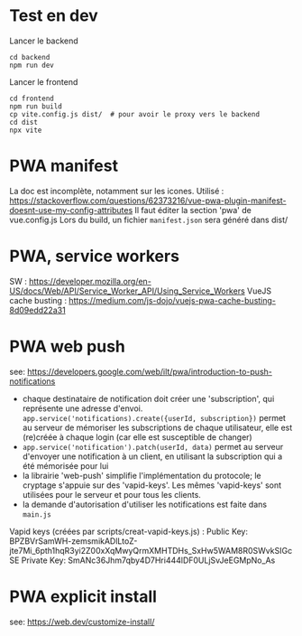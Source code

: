 
# Test en dev

Lancer le backend
```
cd backend
npm run dev
```

Lancer le frontend
```
cd frontend
npm run build
cp vite.config.js dist/  # pour avoir le proxy vers le backend
cd dist
npx vite
```


# PWA manifest
La doc est incomplète, notamment sur les icones.
Utilisé : https://stackoverflow.com/questions/62373216/vue-pwa-plugin-manifest-doesnt-use-my-config-attributes
Il faut éditer la section 'pwa' de vue.config.js
Lors du build, un fichier `manifest.json` sera généré dans dist/


# PWA, service workers
SW : https://developer.mozilla.org/en-US/docs/Web/API/Service_Worker_API/Using_Service_Workers
VueJS cache busting : https://medium.com/js-dojo/vuejs-pwa-cache-busting-8d09edd22a31


# PWA web push
see: https://developers.google.com/web/ilt/pwa/introduction-to-push-notifications

- chaque destinataire de notification doit créer une 'subscription', qui représente une adresse d'envoi.
`app.service('notifications).create({userId, subscription})` permet au serveur de mémoriser les subscriptions de chaque utilisateur,
elle est (re)créée à chaque login (car elle est susceptible de changer)
- `app.service('notification').patch(userId, data)` permet au serveur d'envoyer une notification à un client,
en utilisant la subscription qui a été mémorisée pour lui
- la librairie 'web-push' simplifie l'implémentation du protocole; le cryptage s'appuie sur des 'vapid-keys'.
Les mêmes 'vapid-keys' sont utilisées pour le serveur et pour tous les clients.
- la demande d'autorisation d'utiliser les notifications est faite dans `main.js`

Vapid keys (créées par scripts/creat-vapid-keys.js) :
Public Key: BPZBVrSamWH-zemsmikADlLtoZ-jte7Mi_6pth1hqR3yi2Z00xXqMwyQrmXMHTDHs_SxHw5WAM8R0SWvkSIGcSE
Private Key: SmANc36Jhm7qby4D7Hri444lDF0ULjSvJeEGMpNo_As


# PWA explicit install

see: https://web.dev/customize-install/
